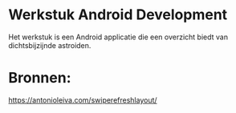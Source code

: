# Werkstuk Android Development
Het werkstuk is een Android applicatie die een overzicht biedt van dichtsbijzijnde astroiden.
# Bronnen:
https://antonioleiva.com/swiperefreshlayout/
